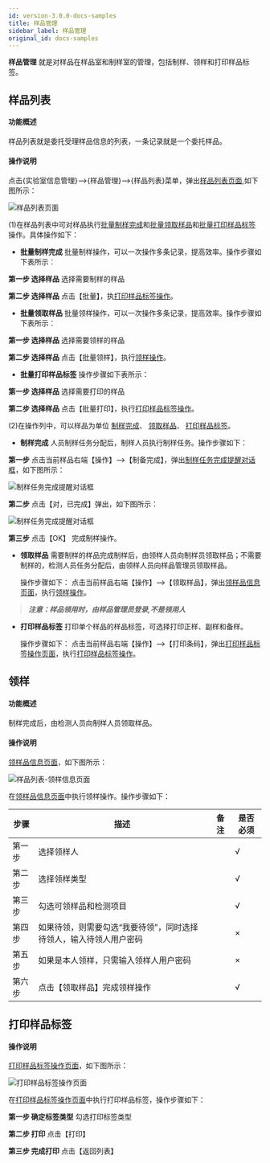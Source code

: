 ```yaml
---
id: version-3.0.0-docs-samples
title: 样品管理
sidebar_label: 样品管理
original_id: docs-samples
---
```


**样品管理** 就是对样品在样品室和制样室的管理，包括制样、领样和打印样品标签。

## 样品列表

#### 功能概述

样品列表就是委托受理样品信息的列表，一条记录就是一个委托样品。

#### 操作说明
 <html><span id=''></span></html>

点击{实验室信息管理}-->{样品管理}-->{样品列表}菜单，弹出[样品列表页面](#样品列表页面),如下图所示：

 <html><span id='样品列表页面'></span></html>

![样品列表页面](http://datmfiles.ebookchain.org/1JE0yPlKTaY%E4%BB%BB%E5%8A%A1%E7%AE%A1%E7%90%86-%E6%A0%B7%E5%93%81%E5%88%97%E8%A1%A8%E6%93%8D%E4%BD%9C%E9%A1%B5%E9%9D%A2.png "样品列表页面")

 (1)在样品列表中可对样品执行[批量制样完成](#)和[批量领取样品](#)和[批量打印样品标签](#)操作。具体操作如下：

- **批量制样完成** 批量制样操作，可以一次操作多条记录，提高效率。操作步骤如下表所示：

**第一步 选择样品** 选择需要制样的样品

**第二步 选择样品** 点击【批量】，执[打印样品标签操作](#打印样品标签)。

- **批量领取样品** 批量领样操作，可以一次操作多条记录，提高效率。操作步骤如下表所示：
 
**第一步 选择样品** 选择需要领样的样品

**第二步 选择样品** 点击【批量领样】，执行[领样操作](#领样)。

- **批量打印样品标签** 操作步骤如下表所示：

**第一步 选择样品** 选择需要打印的样品

**第二步 选择样品** 点击【批量打印】，执行[打印样品标签操作](#打印样品标签)。

(2)在操作列中，可以样品为单位
[制样完成](#)、
[领取样品](#)、
[打印样品标签](#)。

 - **制样完成** 
人员制样任务分配后，制样人员执行制样任务。操作步骤如下：

**第一步** 点击当前样品右端【操作】-->【制备完成】，弹出[制样任务完成提醒对话框](#制样任务完成提醒对话框)，如下图所示：

<html><span id='制样任务完成提醒对话框'></span></html>
 
 ![制样任务完成提醒对话框](http://datmfiles.ebookchain.org/1JE9RoC3tnb%E6%A0%B7%E5%93%81%E7%AE%A1%E7%90%86-%E5%88%B6%E6%A0%B7%E4%BB%BB%E5%8A%A1%E5%AE%8C%E6%88%90%E6%8F%90%E9%86%92%E5%AF%B9%E8%AF%9D%E6%A1%86.png "制样任务完成提醒对话框")
 
**第二步**  点击【对，已完成】弹出，如下图所示：
 
  ![制样任务完成提醒对话框](http://datmfiles.ebookchain.org/1JEaONUCiGL%E6%A0%B7%E5%93%81%E7%AE%A1%E7%90%86-%E5%88%B6%E5%A4%87%E5%B7%B2%E5%AE%8C%E6%88%90%EF%BC%8C%E5%B9%B6%E9%80%9A%E7%9F%A5%E6%A3%80%E6%B5%8B%E4%BA%BA%E5%91%98%E5%8F%AF%E9%A2%86%E6%A0%B7%E6%8F%90%E9%86%92%E5%AF%B9%E8%AF%9D%E6%A1%86.png "制样任务完成提醒对话框")
  
**第三步**  点击【OK】 完成制样操作。

- **领取样品** 需要制样的样品完成制样后，由领样人员向制样员领取样品；不需要制样的，检测人员任务分配后，由领样人员向样品管理员领取样品。

    操作步骤如下： 点击当前样品右端【操作】-->【领取样品】，弹出[领样品信息页面](#领样品信息页面)，执行[领样操作](#领样)。


>***注意：样品领用时，由样品管理员登录,不是领用人***

 - **打印样品标签** 打印单个样品的样品标签，可选择打印正样、副样和备样。
    
    操作步骤如下： 点击当前样品右端【操作】-->【打印条码】，弹出[打印样品标签操作页面](#打印样品标签操作页面)，执行[打印样品标签操作](#打印样品标签)。
 
 <html><span id='领样'></span></html>
 
## 领样

#### 功能概述
   制样完成后，由检测人员向制样人员领取样品。

#### 操作说明

[领样品信息页面](#领样品信息页面)，如下图所示：
<html><span id='领样品信息页面'></span></html>

![样品列表-领样信息页面](http://datmfiles.ebookchain.org/1JJoMxeav5k%E6%A0%B7%E5%93%81%E7%AE%A1%E7%90%86-%E9%A2%86%E6%A0%B7%E5%93%81%E4%BF%A1%E6%81%AF%E9%A1%B5%E9%9D%A2.png "领样品信息页面")

在[领样品信息页面](#领样品信息页面)中执行领样操作。操作步骤如下：

| 步骤 | 描述| 备注 |是否必须 | 
| ------ | --- | --- |--- |
| 第一步 | 选择领样人    |     |  √ |  
| 第二步 | 选择领样类型    |     |  √ |    
| 第三步 | 勾选可领样品和检测项目    |     | √  |  
| 第四步 | 如果待领，则需要勾选“我要待领”，同时选择待领人，输入待领人用户密码    |     | ×  |   
| 第五步 |  如果是本人领样，只需输入领样人用户密码   |     | ×  |   
| 第六步 |  点击【领取样品】完成领样操作   |     | √  |   

<html><span id='打印样品标签'></span></html>
 
 ## 打印样品标签

#### 操作说明

[打印样品标签操作页面](#打印样品标签操作页面)，如下图所示：
<html><span id='打印样品标签操作页面'></span></html>

![打印样品标签操作页面](http://datmfiles.ebookchain.org/1JkBWXeXOiLLES-%E6%A0%B7%E5%93%81%E7%AE%A1%E7%90%86-%E6%89%93%E5%8D%B0%E6%9D%A1%E7%A0%81.png "打印样品标签操作页面")

在[打印样品标签操作页面](#打印样品标签操作页面)中执行打印样品标签，操作步骤如下：


**第一步 确定标签类型** 勾选打印标签类型

**第二步 打印** 点击【打印】

**第三步 完成打印**  点击【返回列表】


